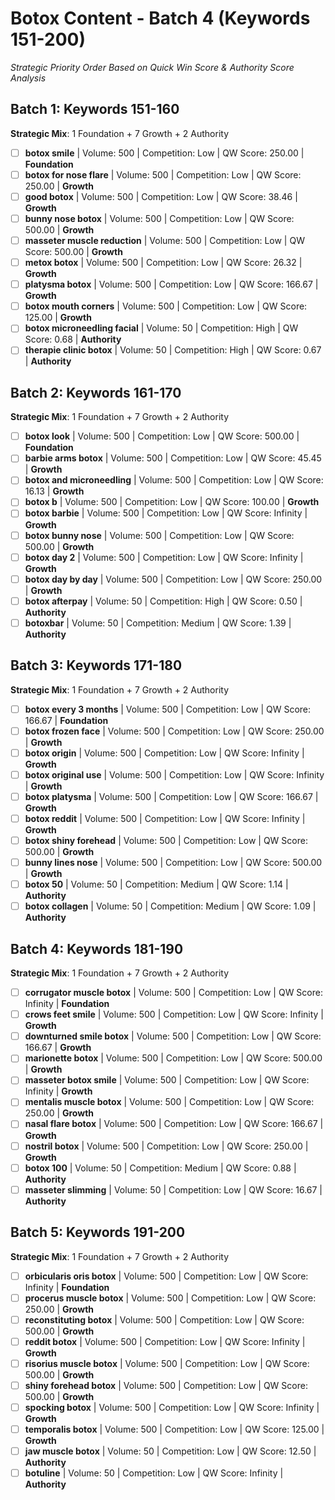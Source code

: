 # Botox Content - Batch 4 (Keywords 151-200)

*Strategic Priority Order Based on Quick Win Score & Authority Score Analysis*

## Batch 1: Keywords 151-160
**Strategic Mix**: 1 Foundation + 7 Growth + 2 Authority

- [ ] **botox smile** | Volume: 500 | Competition: Low | QW Score: 250.00 | **Foundation**
- [ ] **botox for nose flare** | Volume: 500 | Competition: Low | QW Score: 250.00 | **Growth**
- [ ] **good botox** | Volume: 500 | Competition: Low | QW Score: 38.46 | **Growth**
- [ ] **bunny nose botox** | Volume: 500 | Competition: Low | QW Score: 500.00 | **Growth**
- [ ] **masseter muscle reduction** | Volume: 500 | Competition: Low | QW Score: 500.00 | **Growth**
- [ ] **metox botox** | Volume: 500 | Competition: Low | QW Score: 26.32 | **Growth**
- [ ] **platysma botox** | Volume: 500 | Competition: Low | QW Score: 166.67 | **Growth**
- [ ] **botox mouth corners** | Volume: 500 | Competition: Low | QW Score: 125.00 | **Growth**
- [ ] **botox microneedling facial** | Volume: 50 | Competition: High | QW Score: 0.68 | **Authority**
- [ ] **therapie clinic botox** | Volume: 50 | Competition: High | QW Score: 0.67 | **Authority**

## Batch 2: Keywords 161-170
**Strategic Mix**: 1 Foundation + 7 Growth + 2 Authority

- [ ] **botox look** | Volume: 500 | Competition: Low | QW Score: 500.00 | **Foundation**
- [ ] **barbie arms botox** | Volume: 500 | Competition: Low | QW Score: 45.45 | **Growth**
- [ ] **botox and microneedling** | Volume: 500 | Competition: Low | QW Score: 16.13 | **Growth**
- [ ] **botox b** | Volume: 500 | Competition: Low | QW Score: 100.00 | **Growth**
- [ ] **botox barbie** | Volume: 500 | Competition: Low | QW Score: Infinity | **Growth**
- [ ] **botox bunny nose** | Volume: 500 | Competition: Low | QW Score: 500.00 | **Growth**
- [ ] **botox day 2** | Volume: 500 | Competition: Low | QW Score: Infinity | **Growth**
- [ ] **botox day by day** | Volume: 500 | Competition: Low | QW Score: 250.00 | **Growth**
- [ ] **botox afterpay** | Volume: 50 | Competition: High | QW Score: 0.50 | **Authority**
- [ ] **botoxbar** | Volume: 50 | Competition: Medium | QW Score: 1.39 | **Authority**

## Batch 3: Keywords 171-180
**Strategic Mix**: 1 Foundation + 7 Growth + 2 Authority

- [ ] **botox every 3 months** | Volume: 500 | Competition: Low | QW Score: 166.67 | **Foundation**
- [ ] **botox frozen face** | Volume: 500 | Competition: Low | QW Score: 250.00 | **Growth**
- [ ] **botox origin** | Volume: 500 | Competition: Low | QW Score: Infinity | **Growth**
- [ ] **botox original use** | Volume: 500 | Competition: Low | QW Score: Infinity | **Growth**
- [ ] **botox platysma** | Volume: 500 | Competition: Low | QW Score: 166.67 | **Growth**
- [ ] **botox reddit** | Volume: 500 | Competition: Low | QW Score: Infinity | **Growth**
- [ ] **botox shiny forehead** | Volume: 500 | Competition: Low | QW Score: 500.00 | **Growth**
- [ ] **bunny lines nose** | Volume: 500 | Competition: Low | QW Score: 500.00 | **Growth**
- [ ] **botox 50** | Volume: 50 | Competition: Medium | QW Score: 1.14 | **Authority**
- [ ] **botox collagen** | Volume: 50 | Competition: Medium | QW Score: 1.09 | **Authority**

## Batch 4: Keywords 181-190
**Strategic Mix**: 1 Foundation + 7 Growth + 2 Authority

- [ ] **corrugator muscle botox** | Volume: 500 | Competition: Low | QW Score: Infinity | **Foundation**
- [ ] **crows feet smile** | Volume: 500 | Competition: Low | QW Score: Infinity | **Growth**
- [ ] **downturned smile botox** | Volume: 500 | Competition: Low | QW Score: 166.67 | **Growth**
- [ ] **marionette botox** | Volume: 500 | Competition: Low | QW Score: 500.00 | **Growth**
- [ ] **masseter botox smile** | Volume: 500 | Competition: Low | QW Score: Infinity | **Growth**
- [ ] **mentalis muscle botox** | Volume: 500 | Competition: Low | QW Score: 250.00 | **Growth**
- [ ] **nasal flare botox** | Volume: 500 | Competition: Low | QW Score: 166.67 | **Growth**
- [ ] **nostril botox** | Volume: 500 | Competition: Low | QW Score: 250.00 | **Growth**
- [ ] **botox 100** | Volume: 50 | Competition: Medium | QW Score: 0.88 | **Authority**
- [ ] **masseter slimming** | Volume: 50 | Competition: Low | QW Score: 16.67 | **Authority**

## Batch 5: Keywords 191-200
**Strategic Mix**: 1 Foundation + 7 Growth + 2 Authority

- [ ] **orbicularis oris botox** | Volume: 500 | Competition: Low | QW Score: Infinity | **Foundation**
- [ ] **procerus muscle botox** | Volume: 500 | Competition: Low | QW Score: 250.00 | **Growth**
- [ ] **reconstituting botox** | Volume: 500 | Competition: Low | QW Score: 500.00 | **Growth**
- [ ] **reddit botox** | Volume: 500 | Competition: Low | QW Score: Infinity | **Growth**
- [ ] **risorius muscle botox** | Volume: 500 | Competition: Low | QW Score: 500.00 | **Growth**
- [ ] **shiny forehead botox** | Volume: 500 | Competition: Low | QW Score: 500.00 | **Growth**
- [ ] **spocking botox** | Volume: 500 | Competition: Low | QW Score: Infinity | **Growth**
- [ ] **temporalis botox** | Volume: 500 | Competition: Low | QW Score: 125.00 | **Growth**
- [ ] **jaw muscle botox** | Volume: 50 | Competition: Low | QW Score: 12.50 | **Authority**
- [ ] **botuline** | Volume: 50 | Competition: Low | QW Score: Infinity | **Authority**